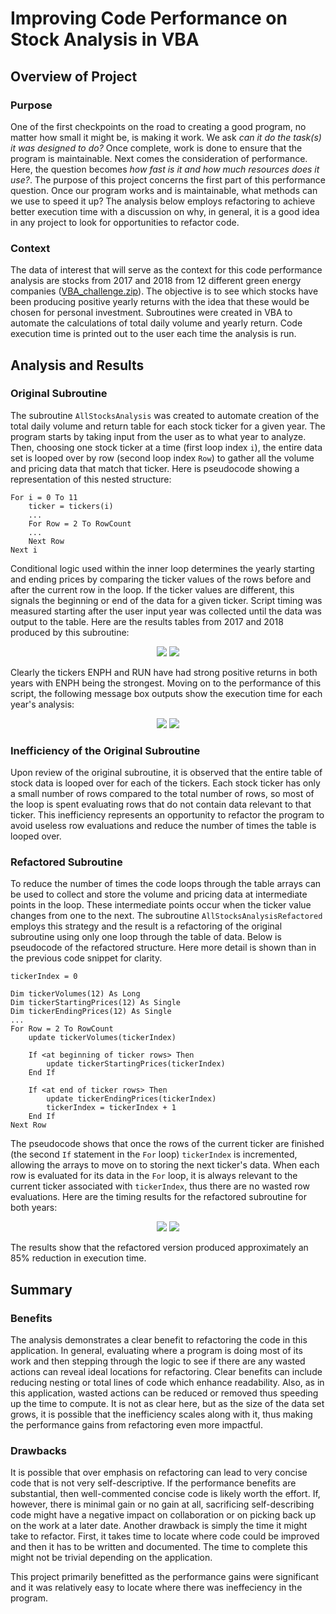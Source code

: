 # **Improving Code Performance on Stock Analysis in VBA**

## **Overview of Project**

### **Purpose**
One of the first checkpoints on the road to creating a good program, no matter
how small it might be, is making it work. We ask *can it do the task(s) it was*
*designed to do?* Once complete, work is done to ensure that the program is
maintainable. Next comes the consideration of performance. Here, the question
becomes *how fast is it and how much resources does it use?*. The purpose of
this project concerns the first part of this performance question. Once our
program works and is maintainable, what methods can we use to speed it up? The
analysis below employs refactoring to achieve better execution time with a
discussion on why, in general, it is a good idea in any project to look for
opportunities to refactor code.


### **Context**
The data of interest that will serve as the context for this code performance
analysis are stocks from 2017 and 2018 from 12 different green energy companies
([VBA_challenge.zip](/VBA_challenge.zip)). The objective is to see which stocks
have been producing positive yearly returns with the idea that these would be
chosen for personal investment. Subroutines were created in VBA to automate the
calculations of total daily volume and yearly return. Code execution time is
printed out to the user each time the analysis is run.

## **Analysis and Results**
### **Original Subroutine**
The subroutine `AllStocksAnalysis` was created to automate creation of the
total daily volume and return table for each stock ticker for a given year. The
program starts by taking input from the user as to what year to analyze. Then,
choosing one stock ticker at a time (first loop index `i`), the entire data set
is looped over by row (second loop index `Row`) to gather all the volume and
pricing data that match that ticker. Here is pseudocode showing a
representation of this nested structure:
```
For i = 0 To 11
    ticker = tickers(i)
    ...
    For Row = 2 To RowCount
    ...
    Next Row
Next i
```
Conditional logic used within the inner loop determines the yearly starting and
ending prices by comparing the ticker values of the rows before and after the
current row in the loop. If the ticker values are different, this signals the
beginning or end of the data for a given ticker. Script timing was measured
starting after the user input year was collected until the data was output to
the table. Here are the results tables from 2017 and 2018 produced by this
subroutine:

<p align="center">
  <img src="/resources/2017_all_stocks_analysis_table.svg">
  <img src="/resources/2018_all_stocks_analysis_table.svg">
</p>

Clearly the tickers ENPH and RUN have had strong positive returns in both years
with ENPH being the strongest. Moving on to the performance of this script, the
following message box outputs show the execution time for each year's analysis:

<p align="center">
  <img src="/resources/VBA_challenge_2017_non_refactored.svg">
  <img src="/resources/VBA_challenge_2018_non_refactored.svg">
</p>

### **Inefficiency of the Original Subroutine**
Upon review of the original subroutine, it is observed that the entire table of
stock data is looped over for each of the tickers. Each stock ticker has only a
small number of rows compared to the total number of rows, so most of the loop
is spent evaluating rows that do not contain data relevant to that ticker. This
inefficiency represents an opportunity to refactor the program to avoid useless
row evaluations and reduce the number of times the table is looped over.

### **Refactored Subroutine**
To reduce the number of times the code loops through the table arrays can be
used to collect and store the volume and pricing data at intermediate points in
the loop. These intermediate points occur when the ticker value changes from
one to the next. The subroutine `AllStocksAnalysisRefactored` employs this
strategy and the result is a refactoring of the original subroutine using only
one loop through the table of data. Below is pseudocode of the refactored
structure. Here more detail is shown than in the previous code snippet for
clarity.
```
tickerIndex = 0

Dim tickerVolumes(12) As Long
Dim tickerStartingPrices(12) As Single
Dim tickerEndingPrices(12) As Single
...
For Row = 2 To RowCount
    update tickerVolumes(tickerIndex)

    If <at beginning of ticker rows> Then
        update tickerStartingPrices(tickerIndex)
    End If

    If <at end of ticker rows> Then
        update tickerEndingPrices(tickerIndex)
        tickerIndex = tickerIndex + 1
    End If
Next Row
```
The pseudocode shows that once the rows of the current ticker are finished (the
second `If` statement in the `For` loop) `tickerIndex` is incremented, allowing
the arrays to move on to storing the next ticker's data. When each row is
evaluated for its data in the `For` loop, it is always relevant to the current
ticker associated with `tickerIndex`, thus there are no wasted row evaluations.
Here are the timing results for the refactored subroutine for both years:

<p align="center">
  <img src="/resources/VBA_challenge_2017_refactored.svg">
  <img src="/resources/VBA_challenge_2018_refactored.svg">
</p>
The results show that the refactored version produced approximately an 85%
reduction in execution time.

## **Summary**
### **Benefits**
The analysis demonstrates a clear benefit to refactoring the code in this
application. In general, evaluating where a program is doing most of its work
and then stepping through the logic to see if there are any wasted actions can
reveal ideal locations for refactoring. Clear benefits can include reducing
nesting or total lines of code which enhance readability. Also, as in this
application, wasted actions can be reduced or removed thus speeding up the
time to compute. It is not as clear here, but as the size of the data set
grows, it is possible that the inefficiency scales along with it, thus making
the performance gains from refactoring even more impactful.

### **Drawbacks**
It is possible that over emphasis on refactoring can lead to very concise code
that is not very self-descriptive. If the performance benefits are substantial,
then well-commented concise code is likely worth the effort. If, however, there
is minimal gain or no gain at all, sacrificing self-describing code might have
a negative impact on collaboration or on picking back up on the work at a later
date. Another drawback is simply the time it might take to refactor. First, it
takes time to locate where code could be improved and then it has to be written
and documented. The time to complete this might not be trivial depending on the
application.

This project primarily benefitted as the performance gains were significant and
it was relatively easy to locate where there was ineffeciency in the program.

